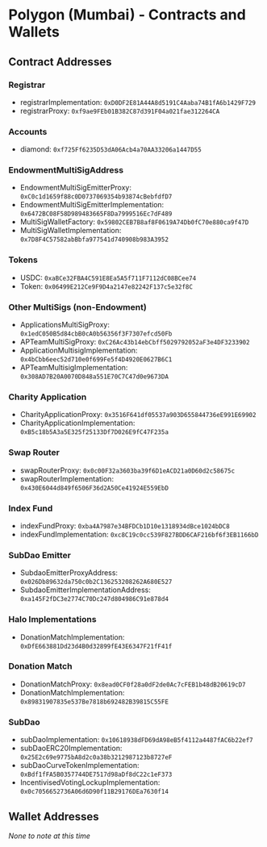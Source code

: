 # Polygon (Mumbai) - Contracts and Wallets

## Contract Addresses

### Registrar

- registrarImplementation: `0xD0DF2E81A44A8d5191C4Aaba74B1fA6b1429F729`
- registrarProxy: `0xf9ae9FEb01B382C87d391F04a021fae312264CA`

### Accounts

- diamond: `0xf725Ff6235D53dA06Acb4a70AA33206a1447D55`

### EndowmentMultiSigAddress

- EndowmentMultiSigEmitterProxy: `0xC0c1d1659f88c0D0737069354b93874cBebfdfD7`
- EndowmentMultiSigEmitterImplementation: `0x6472BC08F58D989483665F8Da7999516Ec7dF489`
- MultiSigWalletFactory: `0x59802CEB7B8af8F0619A74Db0fC70e880ca9f47D`
- MultiSigWalletImplementation: `0x7D8F4C57582abBbfa977541d740908b983A3952`

### Tokens

- USDC: `0xaBCe32FBA4C591E8Ea5A5f711F7112dC08BCee74`
- Token: `0x06499E212Ce9F9D4a2147e82242F137c5e32f8C`

### Other MultiSigs (non-Endowment)

- ApplicationsMultiSigProxy: `0x1edC050B5d84cbB0cA0b56356f3F7307efcd50Fb`
- APTeamMultiSigProxy: `0xC26Ac43b14ebCbff5029792052aF3e4DF3233902`
- ApplicationMultisigImplementation: `0x4bCbb6eec52d710e0f699Fe5f4D4920E0627B6C1`
- APTeamMultisigImplementation: `0x308AD7B20A0070D848a551E70C7C47d0e9673DA`

### Charity Application

- CharityApplicationProxy: `0x3516F641df05537a903D655844736eE991E69902`
- CharityApplicationImplementation: `0xB5c18b5A3a5E325f25133Df7D026E9fC47F235a`

### Swap Router

- swapRouterProxy: `0x0c00F32a3603ba39f6D1eACD21a0D60d2c58675c`
- swapRouterImplementation: `0x430E6044d849f6506F36d2A50Ce41924E559EbD`

### Index Fund

- indexFundProxy: `0xba4A7987e34BFDCb1D10e1318934dBce1024bDC8`
- indexFundImplementation: `0xc8C19c0cc539F827BDD6CAF216bf6f3EB1166bD`

### SubDao Emitter

- SubdaoEmitterProxyAddress: `0x026Db89632da750c0b2C136253208262A680E527`
- SubdaoEmitterImplementationAddress: `0xa145F2fDC3e2774C70Dc247d804986C91e878d4`

### Halo Implementations

- DonationMatchImplementation: `0xDfE663881Dd23d4B0d32899fE43E6347F21fF41f`

### Donation Match

- DonationMatchProxy: `0x8ead0CF0f28a0dF2de0Ac7cFEB1b48dB20619cD7`
- DonationMatchImplementation: `0x89831907835e537Be7818b692482B39815C55FE`

### SubDao

- subDaoImplementation: `0x10618938dFD69dA98eB5f4112a4487fAC6b22ef7`
- subDaoERC20Implementation: `0x25E2c69e9775bA8d2c0a38b3212987123b8727eF`
- subDaoCurveTokenImplementation: `0xBdf1fFA5B0357744DE7517d98aDf8dC22c1eF373`
- IncentivisedVotingLockupImplementation: `0x0c7056652736A06d6D90f11B29176DEa7630f14`


## Wallet Addresses
*None to note at this time*
